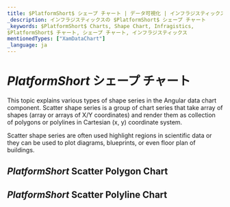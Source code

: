 ```yaml
---
title: $PlatformShort$ シェープ チャート | データ可視化 | インフラジスティックス
_description: インフラジスティックスの $PlatformShort$ シェープ チャート
_keywords: $PlatformShort$ Charts, Shape Chart, Infragistics,
$PlatformShort$ チャート, シェープ チャート, インフラジスティックス
mentionedTypes: ["XamDataChart"]
_language: ja
---
```

# $PlatformShort$ シェープ チャート

This topic explains various types of shape series in the Angular data chart component. Scatter shape series is a group of chart series that take array of shapes (array or arrays of X/Y coordinates) and render them as collection of polygons or polylines in Cartesian (x, y) coordinate system.

Scatter shape series are often used highlight regions in scientific data or they can be used to plot diagrams, blueprints, or even floor plan of buildings.

## $PlatformShort$ Scatter Polygon Chart

<!-- data-chart-type-scatter-polygon-series.md -->

## $PlatformShort$ Scatter Polyline Chart

<!-- data-chart-type-scatter-polyline-series.md -->

<!-- TODO list API links used in this topic 
## API Members
-->